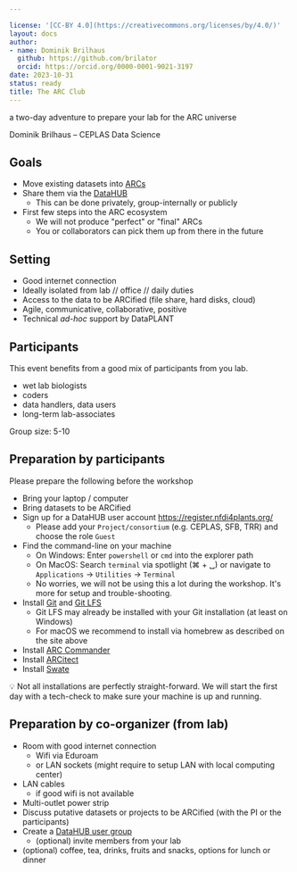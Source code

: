 ```yaml
---

license: '[CC-BY 4.0](https://creativecommons.org/licenses/by/4.0/)'
layout: docs
author:
- name: Dominik Brilhaus
  github: https://github.com/brilator
  orcid: https://orcid.org/0000-0001-9021-3197
date: 2023-10-31
status: ready
title: The ARC Club
---
```


a two-day adventure to prepare your lab for the ARC universe

Dominik Brilhaus &ndash; CEPLAS Data Science

<!-- 
# Annotated Research Context (ARC)

![width:950](./../../../img/ARC_DataCentricIntegration_img1.png)


# The ARC &ndash; a package for your research data

![width:950](./../../../img/ARC_fillWithData_seq8.png)


# The DataHUB &ndash; a place to share your ARCs


![](./../../../img/DataHUB_LandingPage.png)

DataHUB: https://git.nfdi4plants.org/


## Status quo: Institute FileShare

![w:900](images/InsituteFileShare01.drawio.svg)


## Moving from FileShare to DataHUB

![w:900](images/InsituteFileShare02toDataHUB.drawio.svg)

## Moving from FileShare to DataHUB &ndash; *via* ARCs

![w:900](images/InsituteFileShare03toDataHUBviaARC.drawio.svg)


## There's a tiny burden

![w:500](./../../../img/User_Challenges_002.svg) -->

## Goals

- Move existing datasets into [ARCs](./../../../implementation/AnnotatedResearchContext.html)
- Share them via the [DataHUB](./../../../implementation/DataHub.html)
  - This can be done privately, group-internally or publicly
- First few steps into the ARC ecosystem
  - We will not produce "perfect" or "final" ARCs
  - You or collaborators can pick them up from there in the future

## Setting

- Good internet connection
- Ideally isolated from lab // office // daily duties
- Access to the data to be ARCified (file share, hard disks, cloud)
- Agile, communicative, collaborative, positive
- Technical *ad-hoc* support by DataPLANT

## Participants

This event benefits from a good mix of participants from you lab.

- wet lab biologists
- coders
- data handlers, data users
- long-term lab-associates

Group size: 5-10

## Preparation by participants

Please prepare the following before the workshop

- Bring your laptop / computer
- Bring datasets to be ARCified
- Sign up for a DataHUB user account https://register.nfdi4plants.org/
  - Please add your `Project/consortium` (e.g. CEPLAS, SFB, TRR) and choose the role `Guest`
- Find the command-line on your machine
  - On Windows: Enter `powershell` or `cmd` into the explorer path
  - On MacOS: Search `terminal` via spotlight (&#8984; + &#9251;) or navigate to `Applications` -> `Utilities` -> `Terminal`
  - No worries, we will not be using this a lot during the workshop. It's more for setup and trouble-shooting.
- Install <a href="https://git-scm.com/downloads" target="_blank">Git</a> and <a href="https://git-lfs.github.com/" target="_blank">Git LFS</a>
  - Git LFS may already be installed with your Git installation (at least on Windows)
  - For macOS we recommend to install via homebrew as described on the site above
- Install <a href="https://nfdi4plants.org/nfdi4plants.knowledgebase/docs/ArcCommanderManual/index-setup.html" target="_blank">ARC Commander</a>
- Install <a href="https://nfdi4plants.org/nfdi4plants.knowledgebase/docs/ARCitect-Manual/index.html" target="_blank">ARCitect</a>
- Install <a href="https://nfdi4plants.org/nfdi4plants.knowledgebase/docs/SwateManual/Docs01-Installing-Swate.html" target="_blank">Swate</a>

:bulb: Not all installations are perfectly straight-forward. We will start the first day with a tech-check to make sure your machine is up and running.

## Preparation by co-organizer (from lab)

- Room with good internet connection
  - Wifi via Eduroam
  - or LAN sockets (might require to setup LAN with local computing center)
- LAN cables
  - if good wifi is not available
- Multi-outlet power strip
- Discuss putative datasets or projects to be ARCified (with the PI or the participants)
- Create a [DataHUB user group](./../../../DataHUB-Manual/datahub-CreateGroup.html)
  - (optional) invite members from your lab
- (optional) coffee, tea, drinks, fruits and snacks, options for lunch or dinner
